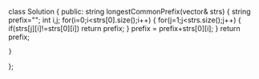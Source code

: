 class Solution {
public:
    string longestCommonPrefix(vector<string>& strs) {
        string prefix="";
        int i,j;
        for(i=0;i<strs[0].size();i++)
        {
            for(j=1;j<strs.size();j++)
            {
                if(strs[j][i]!=strs[0][i])
                    return prefix;
            }
            prefix = prefix+strs[0][i];
        }
        return prefix;
        
    }
};
        
    

